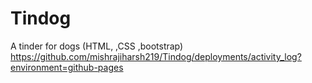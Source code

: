 # Tindog
A tinder for dogs (HTML, ,CSS ,bootstrap)
https://github.com/mishrajiharsh219/Tindog/deployments/activity_log?environment=github-pages
